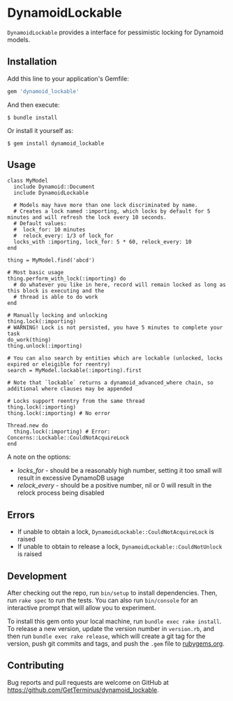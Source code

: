 # DynamoidLockable
`DynamoidLockable` provides a interface for pessimistic locking for Dynamoid models.

## Installation

Add this line to your application's Gemfile:

```ruby
gem 'dynamoid_lockable'
```

And then execute:

    $ bundle install

Or install it yourself as:

    $ gem install dynamoid_lockable

## Usage
```
class MyModel
  include Dynamoid::Document
  include DynamoidLockable

  # Models may have more than one lock discriminated by name.
  # Creates a lock named :importing, which locks by default for 5 minutes and will refresh the lock every 10 seconds.
  # Default values:
  #  lock_for: 10 minutes
  #  relock_every: 1/3 of lock_for
  locks_with :importing, lock_for: 5 * 60, relock_every: 10
end

thing = MyModel.find('abcd')

# Most basic usage
thing.perform_with_lock(:importing) do
  # do whatever you like in here, record will remain locked as long as this block is executing and the
  # thread is able to do work
end

# Manually locking and unlocking
thing.lock(:importing)
# WARNING! Lock is not persisted, you have 5 minutes to complete your task
do_work(thing)
thing.unlock(:importing)

# You can also search by entities which are lockable (unlocked, locks expired or eleigible for reentry)
search = MyModel.lockable(:importing).first

# Note that `lockable` returns a dynamoid_advanced_where chain, so additional where clauses may be appended

# Locks support reentry from the same thread
thing.lock(:importing)
thing.lock(:importing) # No error

Thread.new do
  thing.lock(:importing) # Error: Concerns::Lockable::CouldNotAcquireLock
end
```

A note on the options:
* *locks_for* - should be a reasonably high number, setting it too small will result in excessive DynamoDB usage
* *relock_every* - should be a positive number, nil or 0 will result in the relock process being disabled

## Errors
* If unable to obtain a lock, `DynamoidLockable::CouldNotAcquireLock` is raised
* If unable to obtain to release a lock, `DynamoidLockable::CouldNotUnlock` is raised

## Development

After checking out the repo, run `bin/setup` to install dependencies. Then, run `rake spec` to run the tests. You can also run `bin/console` for an interactive prompt that will allow you to experiment.

To install this gem onto your local machine, run `bundle exec rake install`. To release a new version, update the version number in `version.rb`, and then run `bundle exec rake release`, which will create a git tag for the version, push git commits and tags, and push the `.gem` file to [rubygems.org](https://rubygems.org).

## Contributing

Bug reports and pull requests are welcome on GitHub at https://github.com/GetTerminus/dynamoid_lockable.

